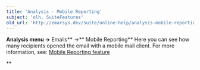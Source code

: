 ```yaml
---
title: 'Analysis - Mobile Reporting'
subject: 'olh, SuiteFeatures'
old_url: 'http://emarsys.dev/suite/online-help/analysis-mobile-reporting/'
---
```


**Analysis menu ->** Emails** ->** Mobile Reporting** Here you can see how many recipients opened the email with a mobile mail client. For more information, see: [Mobile Reporting feature](/olh/analysis-mobile-reporting-feature.md "Analysis – Mobile Reporting Feature")

**